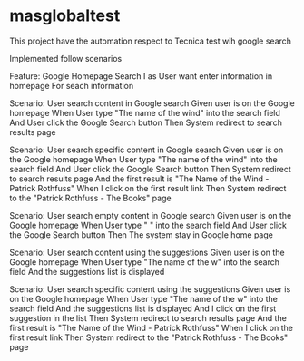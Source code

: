 # masglobaltest
This project have the automation respect to Tecnica test wih google search

Implemented follow scenarios

Feature: Google Homepage Search
  I as User
  want enter information in homepage
  For seach information

  Scenario: User search content in Google search
    Given user is on the Google homepage
    When User type "The name of the wind" into the search field
    And User click the Google Search button
    Then System redirect to search results page

  Scenario: User search specific content in Google search
    Given user is on the Google homepage
    When User type "The name of the wind" into the search field
    And User click the Google Search button
    Then System redirect to search results page
    And the first result is "The Name of the Wind - Patrick Rothfuss"
    When I click on the first result link
    Then System redirect to the "Patrick Rothfuss - The Books" page

  Scenario: User search empty content in Google search
    Given user is on the Google homepage
    When User type " " into the search field
    And User click the Google Search button
    Then The system stay in Google home page

  Scenario: User search content using the suggestions
    Given user is on the Google homepage
    When User type "The name of the w" into the search field
    And the suggestions list is displayed


  Scenario: User search specific content using the suggestions
    Given user is on the Google homepage
    When User type "The name of the w" into the search field
    And the suggestions list is displayed
    And I click on the first suggestion in the list
    Then System redirect to search results page
    And the first result is "The Name of the Wind - Patrick Rothfuss"
    When I click on the first result link
    Then System redirect to the "Patrick Rothfuss - The Books" page









